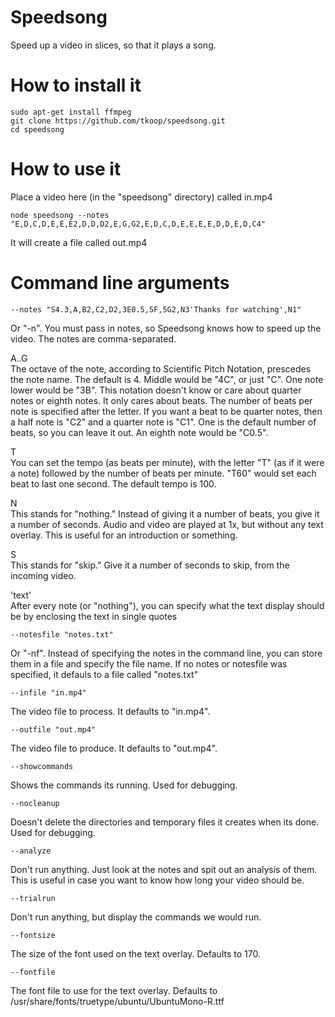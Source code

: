 # Speedsong
Speed up a video in slices, so that it plays a song.

# How to install it
```
sudo apt-get install ffmpeg
git clone https://github.com/tkoop/speedsong.git
cd speedsong
```

  
# How to use it
Place a video here (in the "speedsong" directory) called in.mp4
```
node speedsong --notes "E,D,C,D,E,E,E2,D,D,D2,E,G,G2,E,D,C,D,E,E,E,E,D,D,E,D,C4"
```

It will create a file called out.mp4

# Command line arguments

```
--notes "S4.3,A,B2,C2,D2,3E0.5,5F,5G2,N3'Thanks for watching',N1"
```
Or "-n".  You must pass in notes, so Speedsong knows how to speed up the video.  The notes are comma-separated.  

A..G  
The octave of the note, according to Scientific Pitch Notation, prescedes the note name.  The default is 4.  Middle would be "4C", or just "C".  One note lower would be "3B".  This notation doesn't know or care about quarter notes or eighth notes.  It only cares about beats.  The number of beats per note is specified after the letter.  If you want a beat to be quarter notes, then a half note is "C2" and a quarter note is "C1". One is the default number of beats, so you can leave it out.  An eighth note would be "C0.5".  

T  
You can set the tempo (as beats per minute), with the letter "T" (as if it were a note) followed by the number of beats per minute.  "T60" would set each beat to last one second.  The default tempo is 100.  

N  
This stands for "nothing."  Instead of giving it a number of beats, you give it a number of seconds.  Audio and video are played at 1x, but without any text overlay.  This is useful for an introduction or something.  

S  
This stands for "skip." Give it a number of seconds to skip, from the incoming video.  

'text'  
After every note (or "nothing"), you can specify what the text display should be by enclosing the text in single quotes

```
--notesfile "notes.txt"
```
Or "-nf".  Instead of specifying the notes in the command line, you can store them in a file and specify the file name.  If no notes or notesfile was specified, it defauls to a file called "notes.txt"

```
--infile "in.mp4"
```
The video file to process.  It defaults to "in.mp4".

```
--outfile "out.mp4"
```
The video file to produce.  It defaults to "out.mp4".

```
--showcommands
```
Shows the commands its running.  Used for debugging.

```
--nocleanup
```
Doesn't delete the directories and temporary files it creates when its done.  Used for debugging.

```
--analyze
```
Don't run anything.  Just look at the notes and spit out an analysis of them.  This is useful in case you want to know how long your video should be.

```
--trialrun
```
Don't run anything, but display the commands we would run.


```
--fontsize
```
The size of the font used on the text overlay.  Defaults to 170.


```
--fontfile
```
The font file to use for the text overlay.  Defaults to /usr/share/fonts/truetype/ubuntu/UbuntuMono-R.ttf



